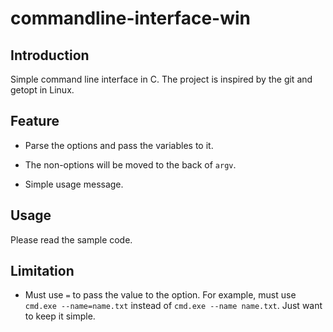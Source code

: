 # commandline-interface-win

## Introduction

Simple command line interface in C. The project is inspired by the git and getopt in Linux. 

## Feature 

* Parse the options and pass the variables to it.

* The non-options will be moved to the back of `argv`.

* Simple usage message.

## Usage

Please read the sample code. 


## Limitation

* Must use `=` to pass the value to the option. For example, must use `cmd.exe --name=name.txt` instead of `cmd.exe --name name.txt`. Just want to keep it simple.
